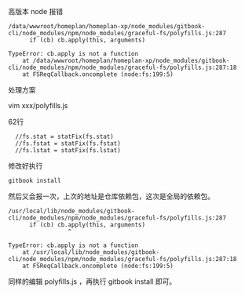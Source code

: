 高版本 node 报错

```
/data/wwwroot/homeplan/homeplan-xp/node_modules/gitbook-cli/node_modules/npm/node_modules/graceful-fs/polyfills.js:287
      if (cb) cb.apply(this, arguments)

TypeError: cb.apply is not a function
    at /data/wwwroot/homeplan/homeplan-xp/node_modules/gitbook-cli/node_modules/npm/node_modules/graceful-fs/polyfills.js:287:18
    at FSReqCallback.oncomplete (node:fs:199:5)
```

处理方案

vim xxx/polyfills.js

62行

```
  //fs.stat = statFix(fs.stat)
  //fs.fstat = statFix(fs.fstat)
  //fs.lstat = statFix(fs.lstat)
```

修改好执行

```
gitbook install
```

然后又会报一次，上次的地址是仓库依赖包，这次是全局的依赖包。

```
/usr/local/lib/node_modules/gitbook-cli/node_modules/npm/node_modules/graceful-fs/polyfills.js:287
      if (cb) cb.apply(this, arguments)
                 ^

TypeError: cb.apply is not a function
    at /usr/local/lib/node_modules/gitbook-cli/node_modules/npm/node_modules/graceful-fs/polyfills.js:287:18
    at FSReqCallback.oncomplete (node:fs:199:5)
```

同样的编辑 polyfills.js ，再执行 gitbook install 即可。
